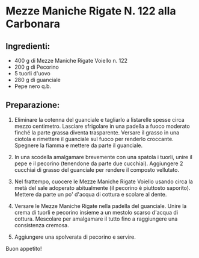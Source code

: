 # Mezze Maniche Rigate N. 122 alla Carbonara

## Ingredienti:
- 400 g di Mezze Maniche Rigate Voiello n. 122
- 200 g di Pecorino
- 5 tuorli d'uovo
- 280 g di guanciale
- Pepe nero q.b.

## Preparazione:
1. Eliminare la cotenna del guanciale e tagliarlo a listarelle spesse circa mezzo centimetro. Lasciare sfrigolare in una padella a fuoco moderato finché la parte grassa diventa trasparente. Versare il grasso in una ciotola e rimettere il guanciale sul fuoco per renderlo croccante. Spegnere la fiamma e mettere da parte il guanciale.

2. In una scodella amalgamare brevemente con una spatola i tuorli, unire il pepe e il pecorino (tenendone da parte due cucchiai). Aggiungere 2 cucchiai di grasso del guanciale per rendere il composto vellutato.

3. Nel frattempo, cuocere le Mezze Maniche Rigate Voiello usando circa la metà del sale adoperato abitualmente (il pecorino è piuttosto saporito). Mettere da parte un po' d'acqua di cottura e scolare al dente.

4. Versare le Mezze Maniche Rigate nella padella del guanciale. Unire la crema di tuorli e pecorino insieme a un mestolo scarso d'acqua di cottura. Mescolare per amalgamare il tutto fino a raggiungere una consistenza cremosa.

5. Aggiungere una spolverata di pecorino e servire.

Buon appetito!
